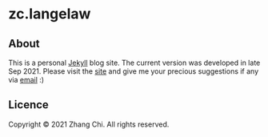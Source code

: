 # zc.langelaw

## About
This is a personal [Jekyll](https://jekyllrb.com/) blog site. The current version was developed in late Sep 2021.
Please visit the [site](https://zcmcxm.github.io/zc.langelaw/) and give me your precious suggestions if any via [email](mailto:akamaru.zcmclc@gmail.com) :) 

## Licence
Copyright © 2021 Zhang Chi. All rights reserved.
